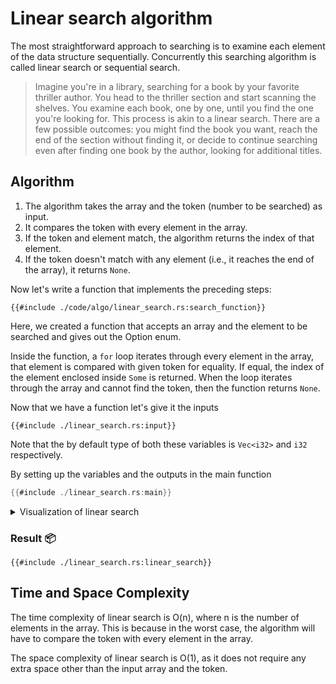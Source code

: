# Linear search algorithm
The most straightforward approach to searching is to examine each element of the data structure sequentially. Concurrently this searching algorithm is called linear search or sequential search.

> Imagine you're in a library, searching for a book by your favorite thriller author. You head to the thriller section and start scanning the shelves. You examine each book, one by one, until you find the one you're looking for. This process is akin to a linear search. There are a few possible outcomes: you might find the book you want, reach the end of the section without finding it, or decide to continue searching even after finding one book by the author, looking for additional titles.

## Algorithm

1. The algorithm takes the array and the token (number to be searched) as input.
2. It compares the token with every element in the array.
3. If the token and element match, the algorithm returns the index of that element.
4. If the token doesn't match with any element (i.e., it reaches the end of the array), it returns `None`.

Now let's write a function that implements the preceding steps:

```rust,ignore
{{#include ./code/algo/linear_search.rs:search_function}}
```

Here, we created a function that accepts an array and the element to be searched and gives out the Option enum.

Inside the function, a `for` loop iterates through every element in the array, that element is compared with given token for equality. If equal, the index of the element enclosed inside `Some` is returned.  When the loop iterates through the array and cannot find the token, then the function returns `None`.

Now that we have a function let's give it the inputs
```rust,ignore
{{#include ./linear_search.rs:input}}
```
Note that the by default type of both these variables is `Vec<i32>` and `i32` respectively.

By setting up the variables and the outputs in the main function

```rust
{{#include ./linear_search.rs:main}}
```
<details>
  <summary>Visualization of linear search</summary>
  <img src="./../images/linear1.jpg" alt="linear search"/>
  <img src="./../images/linear2.jpg" alt="linear search"/>
  <img src="./../images/linear3.jpg" alt="linear search"/>
  <img src="./../images/linear4.jpg" alt="linear search"/>
  <img src="./../images/linear5.jpg" alt="linear search"/>
  <img src="./../images/linear6.jpg" alt="linear search"/>
</details>

### Result 📦

```rust,editable
{{#include ./linear_search.rs:linear_search}}
```

## Time and Space Complexity

The time complexity of linear search is O(n), where n is the number of elements in the array. This is because in the worst case, the algorithm will have to compare the token with every element in the array.

The space complexity of linear search is O(1), as it does not require any extra space other than the input array and the token.
